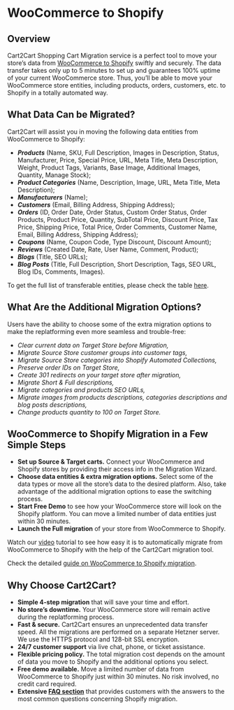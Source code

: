 # WooCommerce to Shopify
## Overview
Cart2Cart Shopping Cart Migration service is a perfect tool to move your store’s data from [WooCommerce to Shopify](https://www.shopping-cart-migration.com/shopping-cart-migration-options/6694-woocommerce-to-shopify-migration?utm_source=github.com&utm_medium=referral&utm_term=woocommerce-shopify&utm_campaign=optimized-page) swiftly and securely. The data transfer takes only up to 5 minutes to set up and guarantees 100% uptime of your current WooCommerce store. Thus, you’ll be able to move your WooCommerce store entities, including products, orders, customers, etc. to Shopify in a totally automated way.
## What Data Can be Migrated?
Cart2Cart will assist you in moving the following data entities from WooCommerce to Shopify:
* **_Products_** (Name, SKU, Full Description, Images in Description, Status, Manufacturer, Price, Special Price, URL, Meta Title, Meta Description, Weight, Product Tags, Variants, Base Image, Additional Images, Quantity, Manage Stock);
* **_Product Categories_** (Name, Description, Image, URL, Meta Title, Meta Description);
* **_Manufacturers_** (Name);
* **_Customers_** (Email, Billing Address, Shipping Address);
* **_Orders_** (ID, Order Date, Order Status, Custom Order Status, Order Products, Product Price, Quantity, SubTotal Price, Discount Price, Tax Price, Shipping Price, Total Price, Order Comments, Customer Name, Email, Billing Address, Shipping Address);
* **_Coupons_** (Name, Coupon Code, Type Discount, Discount Amount);
* **_Reviews_** (Created Date, Rate, User Name, Comment, Product);
* **_Blogs_** (Title, SEO URLs);
* **_Blog Posts_** (Title, Full Description, Short Description, Tags, SEO URL, Blog IDs, Comments, Images).
 
To get the full list of transferable entities, please check the table [here](https://www.shopping-cart-migration.com/shopping-cart-migration-options/6694-woocommerce-to-shopify-migration?utm_source=github.com&utm_medium=referral&utm_term=woocommerce-shopify&utm_campaign=optimized-page).
## What Are the Additional Migration Options?
Users have the ability to choose some of the extra migration options to make the replatforming even more seamless and trouble-free:
* _Clear current data on Target Store before Migration,_
* _Migrate Source Store customer groups into customer tags,_
* _Migrate Source Store categories into Shopify Automated Collections,_
* _Preserve order IDs on Target Store,_
* _Create 301 redirects on your target store after migration,_
* _Migrate Short & Full descriptions,_
* _Migrate categories and products SEO URLs,_
* _Migrate images from products descriptions, categories descriptions and blog posts descriptions,_
* _Change products quantity to 100 on Target Store._
## WooCommerce to Shopify Migration in a Few Simple Steps 
* **Set up Source & Target carts.** Connect your WooCommerce and Shopify stores by providing their access info in the Migration Wizard.
* **Choose data entities & extra migration options.** Select some of the data types or move all the store’s data to the desired platform. Also, take advantage of the additional migration options to ease the switching process.
* **Start Free Demo** to see how your WooCommerce store will look on the Shopify platform. You can move a limited number of data entities just within 30 minutes.  
* **Launch the Full migration** of your store from WooCommerce to Shopify.

Watch our [video](https://www.youtube.com/watch?v=HgqgclsYYGk&t=12s?utm_source=github.com&utm_medium=referral&utm_term=woocommerce-shopify&utm_campaign=optimized-page) tutorial to see how easy it is to automatically migrate from WooCommerce to Shopify with the help of the Cart2Cart migration tool.
 
Check the detailed [guide on WooCommerce to Shopify migration](https://www.shopping-cart-migration.com/carts-reviews/shopify/12592-how-to-migrate-from-woocommerce-to-shopify?utm_source=github.com&utm_medium=referral&utm_term=woocommerce-shopify&utm_campaign=optimized-page). 
## Why Choose Cart2Cart?
* **Simple 4-step migration** that will save your time and effort.
* **No store’s downtime.** Your WooCommerce store will remain active during the replatforming process.
* **Fast & secure.** Cart2Cart ensures an unprecedented data transfer speed. All the migrations are performed on a separate Hetzner server. We use the HTTPS protocol and 128-bit SSL encryption.
* **24/7 customer support** via live chat, phone, or ticket assistance.
* **Flexible pricing policy.** The total migration cost depends on the amount of data you move to Shopify and the additional options you select.   
* **Free demo available.** Move a limited number of data from WooCommerce to Shopify just within 30 minutes. No risk involved, no credit card required. 
* **Extensive [FAQ section](https://www.shopping-cart-migration.com/faq/22-shopify?utm_source=github.com&utm_medium=referral&utm_term=woocommerce-shopify&utm_campaign=optimized-page)** that provides customers with the answers to the most common questions concerning Shopify migration.
